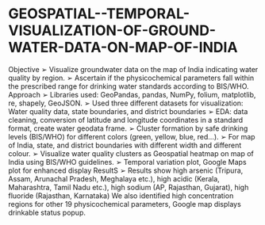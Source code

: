 # GEOSPATIAL--TEMPORAL-VISUALIZATION-OF-GROUND-WATER-DATA-ON-MAP-OF-INDIA
Objective 
➢ Visualize groundwater data on the map of India indicating water quality by region.
➢ Ascertain if the physicochemical parameters fall within the prescribed range for drinking water standards according to BIS/WHO.
Approach 
➢ Libraries used: GeoPandas, pandas, NumPy, folium, matplotlib, re, shapely, GeoJSON.
➢ Used three different datasets for visualization: Water quality data, state boundaries, and district boundaries
➢ EDA: data cleaning, conversion of latitude and longitude coordinates in a standard format, create water geodata frame.
➢ Cluster formation by safe drinking levels (BIS/WHO) for different colors (green, yellow, blue, red…).
➢ For map of India, state, and district boundaries with different width and different colour.
➢ Visualize water quality clusters as Geospatial heatmap on map of India using BIS/WHO guidelines.
➢ Temporal variation plot, Google Maps plot for enhanced display
ResultS
➢ Results show high arsenic (Tripura, Assam, Arunachal Pradesh, Meghalaya etc.), high acidic (Kerala, Maharashtra, Tamil Nadu
etc.), high sodium (AP, Rajasthan, Gujarat), high fluoride (Rajasthan, Karnataka) We also identified high concentration regions
for other 19 physicochemical parameters, Google map displays drinkable status popup.

